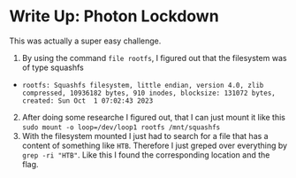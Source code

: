 # Write Up: Photon Lockdown

This was actually a super easy challenge.

1. By using the command `file rootfs`, I figured out that the filesystem was of type squashfs
  - `rootfs: Squashfs filesystem, little endian, version 4.0, zlib compressed, 10936182 bytes, 910 inodes, blocksize: 131072 bytes, created: Sun Oct  1 07:02:43 2023`
2. After doing some researche I figured out, that I can just mount it like this `sudo mount -o loop=/dev/loop1 rootfs /mnt/squashfs`
3. With the filesystem mounted I just had to search for a file that has a content of something like `HTB`. Therefore I just greped over everything by `grep -ri "HTB"`. Like this I found the corresponding location and the flag.

